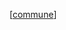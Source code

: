  [[commune]]

[//begin]: # "Autogenerated link references for markdown compatibility"
[commune]: commune.md "commune"
[//end]: # "Autogenerated link references"